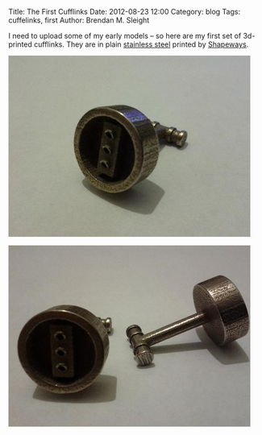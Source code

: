 Title: The First Cufflinks
Date: 2012-08-23 12:00
Category: blog
Tags: cuffelinks, first
Author: Brendan M. Sleight

I need to upload some of my early models – so here are my first set of 3d-printed cufflinks. They are in plain [stainless steel](http://www.shapeways.com/materials/steel) printed by [Shapeways](http://www.shapeways.com/).

<a href="images/The-First-Cufflinks/single_cufflink.jpg"><img src="images/The-First-Cufflinks/thumbnails/480x_/single_cufflink.jpg" /></a>

<a href="images/The-First-Cufflinks/dual_cufflink.jpg"><img src="images/The-First-Cufflinks/thumbnails/480x_/dual_cufflink.jpg" /></a>

